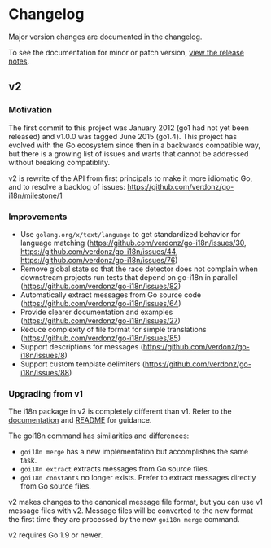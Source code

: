 # Changelog

Major version changes are documented in the changelog.

To see the documentation for minor or patch version, [view the release notes](https://github.com/verdonz/go-i18n/releases).

## v2

### Motivation

The first commit to this project was January 2012 (go1 had not yet been released) and v1.0.0 was tagged June 2015 (go1.4).
This project has evolved with the Go ecosystem since then in a backwards compatible way,
but there is a growing list of issues and warts that cannot be addressed without breaking compatiblity.

v2 is rewrite of the API from first principals to make it more idiomatic Go, and to resolve a backlog of issues: https://github.com/verdonz/go-i18n/milestone/1

### Improvements

* Use `golang.org/x/text/language` to get standardized behavior for language matching (https://github.com/verdonz/go-i18n/issues/30, https://github.com/verdonz/go-i18n/issues/44, https://github.com/verdonz/go-i18n/issues/76)
* Remove global state so that the race detector does not complain when downstream projects run tests that depend on go-i18n in parallel (https://github.com/verdonz/go-i18n/issues/82)
* Automatically extract messages from Go source code (https://github.com/verdonz/go-i18n/issues/64)
* Provide clearer documentation and examples (https://github.com/verdonz/go-i18n/issues/27)
* Reduce complexity of file format for simple translations (https://github.com/verdonz/go-i18n/issues/85)
* Support descriptions for messages (https://github.com/verdonz/go-i18n/issues/8)
* Support custom template delimiters (https://github.com/verdonz/go-i18n/issues/88)

### Upgrading from v1

The i18n package in v2 is completely different than v1.
Refer to the [documentation](https://godoc.org/github.com/verdonz/go-i18n/v2/i18n) and [README](https://github.com/verdonz/go-i18n/blob/master/README.md) for guidance.

The goi18n command has similarities and differences:

* `goi18n merge` has a new implementation but accomplishes the same task.
* `goi18n extract` extracts messages from Go source files.
* `goi18n constants` no longer exists. Prefer to extract messages directly from Go source files.

v2 makes changes to the canonical message file format, but you can use v1 message files with v2. Message files will be converted to the new format the first time they are processed by the new `goi18n merge` command.

v2 requires Go 1.9 or newer.
